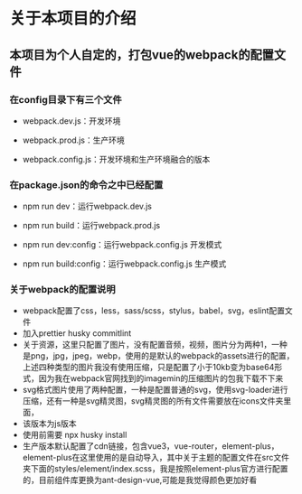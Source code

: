 # 关于本项目的介绍

## 本项目为个人自定的，打包vue的webpack的配置文件

### 在config目录下有三个文件

- webpack.dev.js：开发环境

- webpack.prod.js：生产环境

- webpack.config.js：开发环境和生产环境融合的版本

### 在package.json的命令之中已经配置

- npm run dev：运行webpack.dev.js

- npm run build：运行webpack.prod.js

- npm run dev:config：运行webpack.config.js 开发模式

- npm run build:config：运行webpack.config.js 生产模式



### 关于webpack的配置说明

- webpack配置了css，less，sass/scss，stylus，babel，svg，eslint配置文件
- 加入prettier husky commitlint
- 关于资源，这里只配置了图片，没有配置音频，视频，图片分为两种1，一种是png，jpg，jpeg，webp，使用的是默认的webpack的assets进行的配置，上述四种类型的图片我没有使用压缩，只是配置了小于10kb变为base64形式，因为我在webpack官网找到的imagemin的压缩图片的包我下载不下来
- svg格式图片使用了两种配置，一种是配置普通的svg，使用svg-loader进行压缩，还有一种是svg精灵图，svg精灵图的所有文件需要放在icons文件夹里面，
- 该版本为js版本
- 使用前需要 npx husky install
- 生产版本默认配置了cdn链接，包含vue3，vue-router，element-plus，element-plus在这里使用的是自动导入，其中关于主题的配置文件在src文件夹下面的styles/element/index.scss，我是按照element-plus官方进行配置的，目前组件库更换为ant-design-vue,可能是我觉得颜色更加好看



